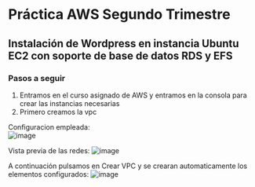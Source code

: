 # Práctica AWS Segundo Trimestre

## Instalación de Wordpress en instancia Ubuntu EC2 con soporte de base de datos RDS y EFS

### Pasos a seguir

1. Entramos en el curso asignado de AWS y entramos en la consola para crear las instancias necesarias
2. Primero creamos la vpc

Configuracion empleada:  
![image](https://github.com/user-attachments/assets/40dbb658-5035-41d4-9b7a-a47eadfe8623)

Vista previa de las redes: ![image](https://github.com/user-attachments/assets/f2dfedd8-625c-4220-90c7-bfa4fa49cfe5)

A continuación pulsamos en Crear VPC y se crearan automaticamente los elementos configurados:
![image](https://github.com/user-attachments/assets/c06af47c-bddf-45f9-a0c0-eb99e9845076)

